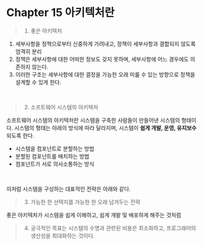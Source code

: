 # Chapter 15 아키텍처란

> 1. 좋은 아키텍처

1. 세부사항을 정책으로부터 신중하게 가려내고, 정책이 세부사항과 결합되지 않도록 엄격히 분리
2. 정책은 세부사항에 대한 어떠한 정보도 갖지 못하며, 세부사항에 어느 경우에도 의존하지 않는다.
3. 이러한 구조는 세부사항에 대한 결정을 가능한 오래 미룰 수 있는 방향으로 정책을 설계할 수 있게 한다.
<br>

> 2. 소프트웨어 시스템의 아키텍처

소프트웨어 시스템의 아키텍처란 시스템을 구축한 사람들이 만들어낸 시스템의 형태이다.
시스템의 형태는 아래의 방식에 따라 달라지며, 시스템이 **쉽게 개발, 운영, 유지보수**되도록 한다.
- 시스템을 컴포넌트로 분할하는 방법
- 분할된 컴포넌트를 배치하는 방법
- 컴포넌트가 서로 의사소통하는 방식
<br>

이처럼 시스템을 구성하는 대표적인 전략은 아래와 같다.
> 3. 가능한 한 선택지를 가능한 한 오래 남겨두는 전략

좋은 아키텍처가 시스템을 쉽게 이해하고, 쉽게 개발 및 배포하게 해주는 것처럼
> 4. 궁극적인 목표는 시스템의 수명과 관련된 비용은 최소화하고, 프로그래머의 생산성을 최대화하는 것이다.

